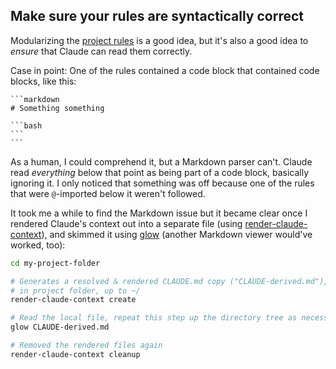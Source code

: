## Make sure your rules are syntactically correct

Modularizing the [project rules](project-rules/) is a good idea, but it's also a good idea to _ensure_ that Claude can read them correctly.

Case in point: One of the rules contained a code block that contained code blocks, like this:

<pre><code>```markdown
# Something something

```bash
```
```</code></pre>

As a human, I could comprehend it, but a Markdown parser can't. Claude read _everything_ below that point as being part of a code block, basically ignoring it. I only noticed that something was off because one of the rules that were `@`-imported below it weren't followed.

It took me a while to find the Markdown issue but it became clear once I rendered Claude's context out into a separate file (using [render-claude-context](https://github.com/czottmann/render-claude-context)), and skimmed it using [glow](https://github.com/charmbracelet/glow) (another Markdown viewer would've worked, too):

```bash
cd my-project-folder

# Generates a resolved & rendered CLAUDE.md copy ("CLAUDE-derived.md"), starting
# in project folder, up to ~/
render-claude-context create

# Read the local file, repeat this step up the directory tree as necessary
glow CLAUDE-derived.md

# Removed the rendered files again
render-claude-context cleanup
```
